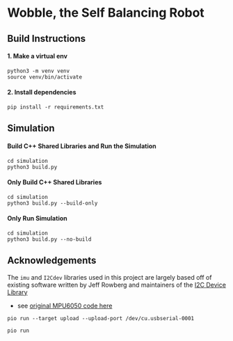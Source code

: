 # Wobble, the Self Balancing Robot

## Build Instructions
#### 1. Make a virtual env
```
python3 -m venv venv
source venv/bin/activate
```

#### 2. Install dependencies
```
pip install -r requirements.txt
```


## Simulation
#### Build C++ Shared Libraries and Run the Simulation
```
cd simulation
python3 build.py
```

#### Only Build C++ Shared Libraries
```
cd simulation
python3 build.py --build-only
```

#### Only Run Simulation
```
cd simulation
python3 build.py --no-build
```



## Acknowledgements
The `imu` and `I2Cdev` libraries used in this project are largely based off of existing software written by Jeff Rowberg and maintainers of the [I2C Device Library](https://github.com/jrowberg/i2cdevlib)
- see [original MPU6050 code here](https://github.com/jrowberg/i2cdevlib/tree/master/Arduino/MPU6050)

```
pio run --target upload --upload-port /dev/cu.usbserial-0001 
```

```
pio run
```